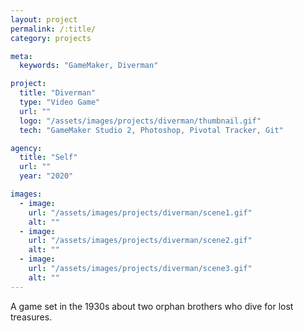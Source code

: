 ```yaml
---
layout: project
permalink: /:title/
category: projects

meta:
  keywords: "GameMaker, Diverman"

project:
  title: "Diverman"
  type: "Video Game"
  url: ""
  logo: "/assets/images/projects/diverman/thumbnail.gif"
  tech: "GameMaker Studio 2, Photoshop, Pivotal Tracker, Git"

agency:
  title: "Self"
  url: ""
  year: "2020"

images:
  - image:
    url: "/assets/images/projects/diverman/scene1.gif"
    alt: ""
  - image:
    url: "/assets/images/projects/diverman/scene2.gif"
    alt: ""
  - image:
    url: "/assets/images/projects/diverman/scene3.gif"
    alt: ""
---
```

<p>

A game set in the 1930s about two orphan brothers who dive for lost treasures.

</p>



<br>

<br>